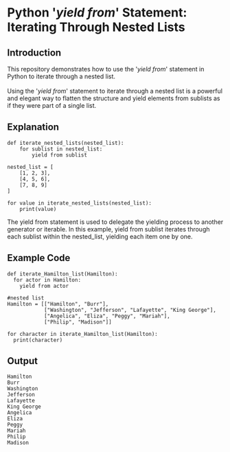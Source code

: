 # Python '*yield from*' Statement: Iterating Through Nested Lists

## Introduction
This repository demonstrates how to use the '*yield from*' statement in Python to iterate through a nested list. 
<br>
<br>
Using the '*yield from*' statement to iterate through a nested list is a powerful and elegant way to flatten the structure and yield elements from sublists as if they were part of a single list.

## Explanation
```
def iterate_nested_lists(nested_list):
    for sublist in nested_list:
        yield from sublist

nested_list = [
    [1, 2, 3],
    [4, 5, 6],
    [7, 8, 9]
]

for value in iterate_nested_lists(nested_list):
    print(value)
```
The yield from statement is used to delegate the yielding process to another generator or iterable. 
In this example, yield from sublist iterates through each sublist within the nested_list, yielding each item one by one.

## Example Code
```
def iterate_Hamilton_list(Hamilton):
  for actor in Hamilton:
    yield from actor

#nested list
Hamilton = [["Hamilton", "Burr"], 
            ["Washington", "Jefferson", "Lafayette", "King George"],
            ["Angelica", "Eliza", "Peggy", "Mariah"],
            ["Philip", "Madison"]]

for character in iterate_Hamilton_list(Hamilton):
  print(character)
```
## Output
```
Hamilton
Burr
Washington
Jefferson
Lafayette
King George
Angelica
Eliza
Peggy
Mariah
Philip
Madison
```
